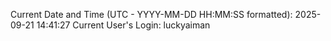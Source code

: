 Current Date and Time (UTC - YYYY-MM-DD HH:MM:SS formatted): 2025-09-21 14:41:27
Current User's Login: luckyaiman
